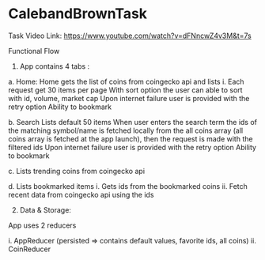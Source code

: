 # CalebandBrownTask

Task Video Link:
https://www.youtube.com/watch?v=dFNncwZ4v3M&t=7s

Functional Flow

1. App contains 4 tabs :
 
a. Home:
  Home gets the list of coins from coingecko api and lists
    i.  Each request get 30 items per page
  With sort option the user can able to sort with id, volume, market cap
  Upon internet failure user is provided with the retry option 
  Ability to bookmark 
  
b. Search
  Lists default 50 items 
  When user enters the search term the ids of the matching symbol/name is fetched locally from the all coins array (all coins array is fetched at the app launch), 
  then the request is made with the filtered ids
  Upon internet failure user is provided with the retry option 
  Ability to bookmark
  
c. Lists trending coins from coingecko api

d. Lists bookmarked items
    i.  Gets ids from the bookmarked coins
    ii. Fetch recent data from coingecko api using the ids



2. Data & Storage:

  App uses 2 reducers
  
  i.  AppReducer (persisted => contains default values, favorite ids, all coins) 
  ii. CoinReducer 



